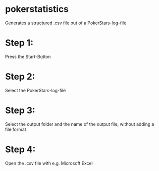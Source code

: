 # pokerstatistics
Generates a structured .csv file out of a PokerStars-log-file

# Step 1:
Press the Start-Button

# Step 2:
Select the PokerStars-log-file

# Step 3:
Select the output folder and the name of the output file, without adding a file format

# Step 4:
Open the .csv file with e.g. Microsoft Excel
